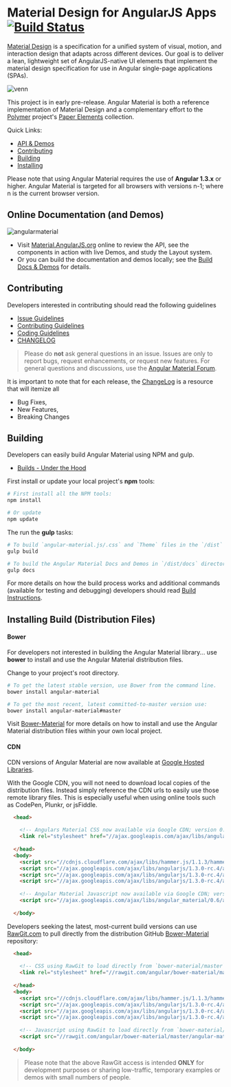 # Material Design for AngularJS Apps [![Build Status](https://travis-ci.org/angular/material.svg)](https://travis-ci.org/angular/material)

[Material Design](http://www.google.com/design/spec/material-design/) is a specification for a unified system of visual, motion, and interaction design that adapts across different devices. Our goal is to deliver a lean, lightweight set of AngularJS-native UI elements that implement the material design specification for use in Angular single-page applications (SPAs).

![venn](https://cloud.githubusercontent.com/assets/210413/5077572/30dfc2f0-6e6a-11e4-9723-07c918128f4f.png)

This project is in early pre-release. Angular Material is both a reference implementation of Material Design and a complementary effort to the [Polymer](http://www.polymer-project.org/) project's [Paper Elements](http://www.polymer-project.org/docs/elements/paper-elements.html) collection.

Quick Links:

*  [API & Demos](#demos)
*  [Contributing](#contributing)
*  [Building](#building)
*  [Installing](#installing)


Please note that using Angular Material requires the use of **Angular 1.3.x** or higher. Angular Material is targeted for all browsers with versions n-1; where n is the current browser version.

## <a name="demos"></a> Online Documentation (and Demos)

![angularmaterial](https://cloud.githubusercontent.com/assets/210413/5148790/fb9ecf52-7187-11e4-9adc-fc5ef263b4ce.png)

- Visit [Material.AngularJS.org](https://material.angularjs.org/) online to review the API, see the components in action with live Demos, and study the Layout system.
- Or you can build the documentation and demos locally; see the [Build Docs & Demos](https://github.com/angular/material/tree/master/docs) for details.

## <a name="contributing"></a> Contributing

Developers interested in contributing should read the following guidelines

- [Issue Guidelines](https://github.com/angular/material/blob/master/docs/guides/CONTRIBUTING.md#submit)
- [Contributing Guidelines](docs/guides/CONTRIBUTING.md)
- [Coding Guidelines](docs/guides/CODING.md)
- [CHANGELOG](CHANGELOG.md)

> Please do **not** ask general questions in an issue. Issues are only to report bugs, request enhancements, or request new features. For general questions and discussions, use the [Angular Material Forum](https://groups.google.com/forum/#!forum/ngmaterial).

It is important to note that for each release, the [ChangeLog](CHANGELOG.md) is a resource that will itemize all

- Bug Fixes,
- New Features,
- Breaking Changes

## <a name="building"></a> Building

Developers can easily build Angular Material using NPM and gulp.

*  [Builds - Under the Hood](docs/guides/BUILD.md)

First install or update your local project's **npm** tools:

```bash
# First install all the NPM tools:
npm install

# Or update
npm update
```

The run the **gulp** tasks:

```bash
# To build `angular-material.js/.css` and `Theme` files in the `/dist` directory
gulp build

# To build the Angular Material Docs and Demos in `/dist/docs` directory
gulp docs
```

For more details on how the build process works and additional commands (available for testing and debugging) developers should read [Build Instructions](docs/guides/BUILD.md).

## <a name="installing"></a>  Installing Build (Distribution Files)

#### Bower 

For developers not interested in building the Angular Material library... use **bower** to install and use the Angular Material distribution files.

Change to your project's root directory.

```bash
# To get the latest stable version, use Bower from the command line.
bower install angular-material

# To get the most recent, latest committed-to-master version use:
bower install angular-material#master
```

Visit [Bower-Material](https://github.com/angular/bower-material/blob/master/README.md) for more details on how to install and use the Angular Material distribution files within your own local project.

#### CDN

CDN versions of Angular Material are now available at [Google Hosted Libraries](https://developers.google.com/speed/libraries/devguide#angularmaterial). 

With the Google CDN, you will not need to download local copies of the distribution files. Instead simply reference the CDN urls to easily use those remote library files. This is especially useful when using online tools such as CodePen, Plunkr, or jsFiddle.

```html
  <head>
    
    <!-- Angulars Material CSS now available via Google CDN; version 0.6 used here -->
    <link rel="stylesheet" href="//ajax.googleapis.com/ajax/libs/angular_material/0.6/angular-material.css">
    
  </head>
  <body>
    <script src="//cdnjs.cloudflare.com/ajax/libs/hammer.js/1.1.3/hammer.min.js"></script>
    <script src="//ajax.googleapis.com/ajax/libs/angularjs/1.3.0-rc.4/angular.js"></script>
    <script src="//ajax.googleapis.com/ajax/libs/angularjs/1.3.0-rc.4/angular-animate.js"></script>
    <script src="//ajax.googleapis.com/ajax/libs/angularjs/1.3.0-rc.4/angular-aria.js"></script>
    
    <!-- Angular Material Javascript now available via Google CDN; version 0.6 used here -->
    <script src="//ajax.googleapis.com/ajax/libs/angular_material/0.6/angular-material.min.js"></script>
    
  </body>
```

Developers seeking the latest, most-current build versions can use [RawGit.com](rawgit.com) to pull directly from the distribution GitHub [Bower-Material](https://github.com/angular/bower-material) repository:

```html
  <head>
  
    <!-- CSS using RawGit to load directly from `bower-material/master`  -->
    <link rel="stylesheet" href="//rawgit.com/angular/bower-material/master/angular-material.css">
    
  </head>
  <body>
    <script src="//cdnjs.cloudflare.com/ajax/libs/hammer.js/1.1.3/hammer.min.js"></script>
    <script src="//ajax.googleapis.com/ajax/libs/angularjs/1.3.0-rc.4/angular.js"></script>
    <script src="//ajax.googleapis.com/ajax/libs/angularjs/1.3.0-rc.4/angular-animate.js"></script>
    <script src="//ajax.googleapis.com/ajax/libs/angularjs/1.3.0-rc.4/angular-aria.js"></script>
    
    <!-- Javascript using RawGit to load directly from `bower-material/master`  -->
    <script src="//rawgit.com/angular/bower-material/master/angular-material.min.js"></script>
    
  </body>
```

> Please note that the above RawGit access is intended **ONLY**  for development purposes or sharing low-traffic, temporary examples or demos with small numbers of people.


<br/>

